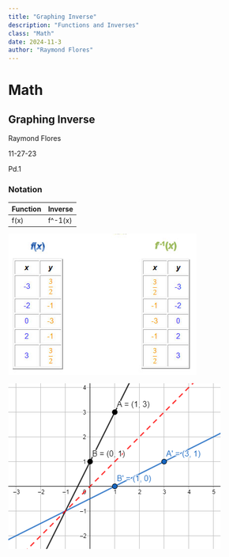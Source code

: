 ```yaml
---
title: "Graphing Inverse"
description: "Functions and Inverses" 
class: "Math"
date: 2024-11-3
author: "Raymond Flores"
---
```

# Math 

## Graphing Inverse

 Raymond Flores 
 
 11-27-23 
 
 Pd.1

  ### Notation

  Function | Inverse
|----------|-------|
   |  f(x)| f^-1(x)

![Graphing Inverses Table](./Images/table.jpg ' Inverse graph Table')

![Graphing Inverses](./Images/inversegraph5935042859602943344.png ' Inverse graph')


 